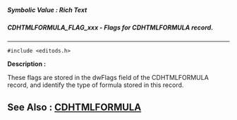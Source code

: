 ##### Symbolic Value : Rich Text
##### CDHTMLFORMULA_FLAG_xxx - Flags for CDHTMLFORMULA record.
---
```
#include <editods.h>
```
**Description :**

These flags are stored in the dwFlags field of the CDHTMLFORMULA record, and 
identify the type of formula stored in this record.

**See Also :**
[CDHTMLFORMULA](/reference/Data/CDHTMLFORMULA)
---
